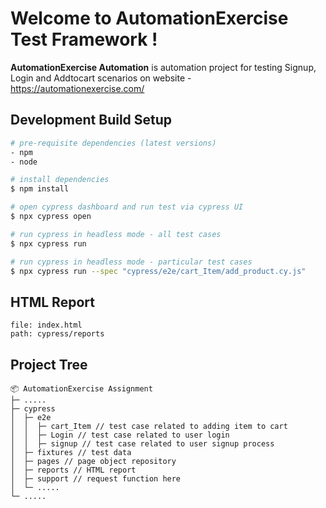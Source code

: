 # Welcome to AutomationExercise Test Framework !

 **AutomationExercise Automation** is automation project for testing Signup, Login and Addtocart scenarios on website - https://automationexercise.com/





## Development Build Setup

```bash
# pre-requisite dependencies (latest versions)
- npm
- node
```

```bash
# install dependencies
$ npm install

# open cypress dashboard and run test via cypress UI
$ npx cypress open

# run cypress in headless mode - all test cases
$ npx cypress run

# run cypress in headless mode - particular test cases
$ npx cypress run --spec "cypress/e2e/cart_Item/add_product.cy.js"

```
## HTML Report
```
file: index.html
path: cypress/reports
```


## Project Tree

```
📦 AutomationExercise Assignment
├─ .....
├─ cypress
│  ├─ e2e
│  │  ├─ cart_Item // test case related to adding item to cart
│  │  ├─ Login // test case related to user login
│  │  ├─ signup // test case related to user signup process
│  ├─ fixtures // test data
│  ├─ pages // page object repository
│  ├─ reports // HTML report
│  ├─ support // request function here
│  └─ .....
└─ .....
```

